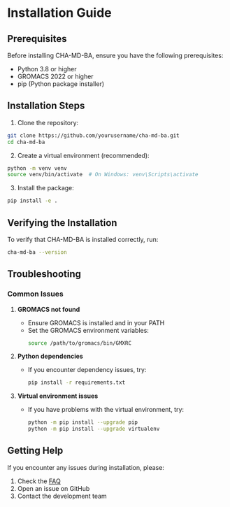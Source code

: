 # Installation Guide

## Prerequisites

Before installing CHA-MD-BA, ensure you have the following prerequisites:

- Python 3.8 or higher
- GROMACS 2022 or higher
- pip (Python package installer)

## Installation Steps

1. Clone the repository:
```bash
git clone https://github.com/yourusername/cha-md-ba.git
cd cha-md-ba
```

2. Create a virtual environment (recommended):
```bash
python -m venv venv
source venv/bin/activate  # On Windows: venv\Scripts\activate
```

3. Install the package:
```bash
pip install -e .
```

## Verifying the Installation

To verify that CHA-MD-BA is installed correctly, run:
```bash
cha-md-ba --version
```

## Troubleshooting

### Common Issues

1. **GROMACS not found**
   - Ensure GROMACS is installed and in your PATH
   - Set the GROMACS environment variables:
     ```bash
     source /path/to/gromacs/bin/GMXRC
     ```

2. **Python dependencies**
   - If you encounter dependency issues, try:
     ```bash
     pip install -r requirements.txt
     ```

3. **Virtual environment issues**
   - If you have problems with the virtual environment, try:
     ```bash
     python -m pip install --upgrade pip
     python -m pip install --upgrade virtualenv
     ```

## Getting Help

If you encounter any issues during installation, please:
1. Check the [FAQ](faq.md)
2. Open an issue on GitHub
3. Contact the development team 